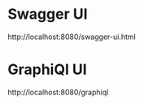 # Swagger UI #
http://localhost:8080/swagger-ui.html

# GraphiQl UI #
http://localhost:8080/graphiql